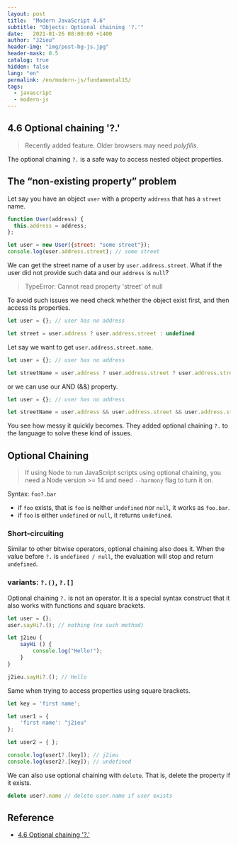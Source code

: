 ```yaml
---
layout: post
title:  "Modern JavaScript 4.6"
subtitle: "Objects: Optional chaining '?.'"
date:   2021-01-26 08:00:00 +1400
author: "J2ieu"
header-img: "img/post-bg-js.jpg"
header-mask: 0.5
catalog: true
hidden: false
lang: "en"
permalink: /en/modern-js/fundamental15/
tags:
  - javascript
  - modern-js
---
```


## 4.6 Optional chaining '?.'
> Recently added feature. Older browsers may need *polyfills*.

The optional chaining `?.` is a safe way to access nested object properties.

## The “non-existing property” problem
Let say you have an object `user` with a property `address` that has a `street` name. 
```js
function User(address) {
  this.address = address;
};

let user = new User({street: "some street"});
console.log(user.address.street); // some street
```

We can get the street name of a user by `user.address.street`.
What if the user did not provide such data and our `address` is `null`? 

> TypeError: Cannot read property 'street' of null

To avoid such issues we need check whether the object exist first, and then access its properties.
```js
let user = {}; // user has no address

let street = user.address ? user.address.street : undefined
```

Let say we want to get `user.address.street.name`.
```js
let user = {}; // user has no address

let streetName = user.address ? user.address.street ? user.address.street.name : undefined;
```

or we can use our AND (&&) property.
```js
let user = {}; // user has no address

let streetName = user.address && user.address.street && user.address.street.name;
```

You see how messy it quickly becomes. They added optional chaining `?.` to the language to solve these kind of issues.

## Optional Chaining

> If using Node to run JavaScript scripts using optional chaining, you need a Node version >= 14 and need `--harmony` flag to turn it on.

Syntax: `foo?.bar`
- if `foo` exists, that is `foo` is neither `undefined` nor `null`, it works as `foo.bar`.
- if `foo` is either `undefined` or `null`, it returns `undefined`.

### Short-circuiting
Similar to other bitwise operators, optional chaining also does it. When the value before `?.` is `undefined / null`, the evaluation will stop and return `undefined`.

### variants: `?.()`, `?.[]`
Optional chaining `?.` is not an operator. It is a special syntax construct that it also works with functions and square brackets.

```js
let user = {};
user.sayHi?.(); // nothing (no such method)

let j2ieu {
    sayHi () {
        console.log("Hello!");
    }
}

j2ieu.sayHi?.(); // Hello
```

Same when trying to access properties using square brackets.
```js
let key = 'first name';

let user1 = {
    'first name': "j2ieu"
};

let user2 = { };

console.log(user1?.[key]); // j2ieu
console.log(user2?.[key]); // undefined
```

We can also use optional chaining with `delete`. That is, delete the property if it exists.

``` js
delete user?.name // delete user.name if user exists
```

## Reference
- [4.6 Optional chaining '?.'](https://javascript.info/optional-chaining)